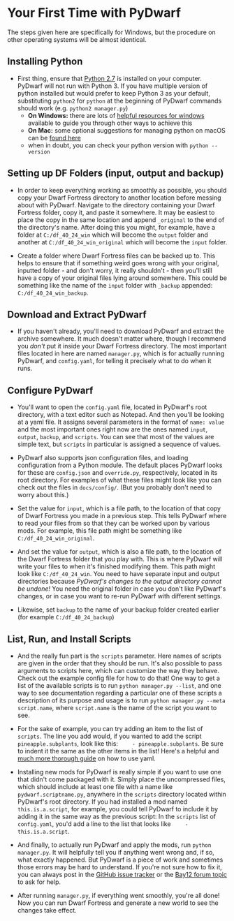 # Your First Time with PyDwarf

The steps given here are specifically for Windows, but the procedure on other operating systems will be almost identical.

## Installing Python

- First thing, ensure that [Python 2.7](https://www.python.org/download/releases/2.7.8/) is installed on your computer. PyDwarf will not run with Python 3. If you have multiple version of python installed but would prefer to keep Python 3 as your default, substituting `python2` for `python` at the beginning of PyDwarf commands should work (e.g. `python2 manager.py`)
  - **On Windows:** there are lots of [helpful resources for windows](http://stackoverflow.com/questions/4583367/how-to-run-multiple-python-version-on-windows) available to guide you through other ways to achieve this
  - **On Mac:** some optional suggestions for managing python on macOS can be [found here](https://docs.python-guide.org/starting/install/osx/)
  - when in doubt, you can check your python version with `python --version`

## Setting up DF Folders (input, output and backup)

- In order to keep everything working as smoothly as possible, you should copy your Dwarf Fortress directory to another location before messing about with PyDwarf. Navigate to the directory containing your Dwarf Fortress folder, copy it, and paste it somewhere. It may be easiest to place the copy in the same location and append `_original` to the end of the directory's name. After doing this you might, for example, have a folder at `C:/df_40_24_win` which will become the `output` folder and another at `C:/df_40_24_win_original` which will become the `input` folder.

- Create a folder where Dwarf Fortress files can be backed up to. This helps to ensure that if something weird goes wrong with your original, inputted folder - and don't worry, it really shouldn't - then you'll still have a copy of your original files lying around somewhere. This could be something like the name of the `input` folder with `_backup` appended: `C:/df_40_24_win_backup`.

## Download and Extract PyDwarf

- If you haven't already, you'll need to download PyDwarf and extract the archive somewhere. It much doesn't matter where, though I recommend you *don't* put it inside your Dwarf Fortress directory. The most important files located in here are named `manager.py`, which is for actually running PyDwarf, and `config.yaml`, for telling it precisely what to do when it runs.

## Configure PyDwarf

- You'll want to open the `config.yaml` file, located in PyDwarf's root directory, with a text editor such as Notepad. And then you'll be looking at a yaml file. It assigns several parameters in the format of `name: value` and the most important ones right now are the ones named `input`, `output`, `backup`, and `scripts`. You can see that most of the values are simple text, but `scripts` in particular is assigned a sequence of values.

- PyDwarf also supports json configuration files, and loading configuration from a Python module. The default places PyDwarf looks for these are `config.json` and `override.py`, respectively, located in its root directory. For examples of what these files might look like you can check out the files in `docs/config/`. (But you probably don't need to worry about this.)

- Set the value for `input`, which is a file path, to the location of that copy of Dwarf Fortress you made in a previous step. This tells PyDwarf where to read your files from so that they can be worked upon by various mods. For example, this file path might be something like `C:/df_40_24_win_original`.

- And set the value for `output`, which is also a file path, to the location of the Dwarf Fortress folder that you play with. This is where PyDwarf will write your files to when it's finished modifying them. This path might look like `C:/df_40_24_win`. You need to have separate input and output directories because *PyDwarf's changes to the output directory cannot be undone!* You need the original folder in case you don't like PyDwarf's changes, or in case you want to re-run PyDwarf with different settings.

- Likewise, set `backup` to the name of your backup folder created earlier (for example `C:/df_40_24_backup`)

## List, Run, and Install Scripts

- And the really fun part is the `scripts` parameter. Here names of scripts are given in the order that they should be run. It's also possible to pass arguments to scripts here, which can customize the way they behave. Check out the example config file for how to do that! One way to get a list of the available scripts is to run `python manager.py --list`, and one way to see documentation regarding a particular one of these scripts a description of its purpose and usage is to run `python manager.py --meta script.name`, where `script.name` is the name of the script you want to see.

- For the sake of example, you can try adding an item to the list of `scripts`. The line you add would, if you wanted to add the script `pineapple.subplants`, look like this: `    - pineapple.subplants`. Be sure to indent it the same as the other items in the list! Here's a helpful and [much more thorough guide](http://symfony.com/doc/current/components/yaml/yaml_format.html) on how to use yaml.

- Installing new mods for PyDwarf is really simple if you want to use one that didn't come packaged with it. Simply place the uncompressed files, which should include at least one file with a name like `pydwarf.scriptname.py`, anywhere in the `scripts` directory located within PyDwarf's root directory. If you had installed a mod named `this.is.a.script`, for example, you could tell PyDwarf to include it by adding it in the same way as the previous script: In the `scripts` list of `config.yaml`, you'd add a line to the list that looks like `    - this.is.a.script`.

- And finally, to actually run PyDwarf and apply the mods, run `python manager.py`. It will helpfully tell you if anything went wrong and, if so, what exactly happened. But PyDwarf is a piece of work and sometimes those errors may be hard to understand. If you're not sure how to fix it, you can always post in the [GitHub issue tracker](https://github.com/pineapplemachine/PyDwarf/issues) or the [Bay12 forum topic](http://www.bay12forums.com/smf/index.php?topic=150857.msg6239158#msg6239158) to ask for help.

- After running `manager.py`, if everything went smoothly, you're all done! Now you can run Dwarf Fortress and generate a new world to see the changes take effect.
